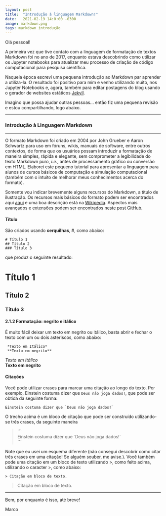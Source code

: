 ```yaml
---
layout: post
title:  "Introdução à linguagem Markdown!"
date:   2021-02-19 14:0:00 -0300
image: markdown.png
tags: markdown introdução
---
```


Olá pessoal! 

A primeira vez que tive contato com a linguagem de formatação de textos Markdown foi no ano de 2017, enquanto estava
descobrindo como utilizar os Jupyter notebooks para atualizar meu processo de criação de código computacional para 
pesquisa científica. 

Naquela época escrevi uma pequena introdução ao Markdown par aprender a utiliza-la. 
O resultado foi positivo para mim e venho utilizando muito, nos Jupyter Notebooks e, agora, 
também para editar postagens do blog usando o gerador de websites estáticos [Jekyll][jekyll-website].

Imagino que possa ajudar outras pessoas... então fiz uma pequena revisão e estou compartilhando, logo abaixo.

---
### Introdução à Linguagem Markdown
---

O formato Markdown foi criado em 2004 por John Grueber e Aaron Schwartz para uso em fóruns, wikis, manuais de software, entre outros contextos, de forma que os usuários possam introduzir a formatação de maneira simples, rápida e elegante, sem comprometer a legibilidade do texto Markdown puro, *i.e.*, antes de processamento gráfico ou conversão em HTML. Elaborei este pequeno tutorial para apresentar a linguagem para alunos de cursos básicos de computação e simulação computacional (também com o intuito de melhorar meus conhecimentos acerca do formato).

Somente vou indicar brevemente alguns recursos do Markdown, a título de ilustração. Os recursos mais básicos do formato podem ser encontrados aqui
[aqui](https://github.com/adam-p/markdown-here/wiki/Markdown-Cheatsheet#lines) e uma boa descrição está na [Wikipedia](https://en.wikipedia.org/wiki/Markdown). Aspectos mais avançados e extensões podem ser encontrados [neste post GitHub](https://github.com/mundimark/awesome-markdown).

#### Título

 São criados usando **cerquilhas**, \#, como abaixo: 
```
# Título 1
## Título 2
### Título 3
```
que produz o seguinte resultado:

# Título 1
## Título 2
### Título 3

#### 2.1.2 Formatação: negrito e itálico

É muito fácil deixar um texto em negrito ou itálico, basta abrir e fechar o texto com um ou dois asteriscos, como abaixo:

```
 *Texto em Itálico* 
 **Texto em negrito**
```

*Texto em Itálico*  
**Texto em negrito**


#### Citações
 
Você pode utilizar crases para marcar uma citação ao longo do texto. Por exemplo, Einstein costuma dizer que `Deus não joga dados!`, que pode ser obtida da seguinte forma:

```
Einstein costuma dizer que `Deus não joga dados!`
```

O trecho acima é um bloco de citação que pode ser construído utilizando-se três crases, da seguinte maneira

>\`\`\`   
> Einstein costuma dizer que \`Deus não joga dados!\`       
>\`\`\`     

Note que eu usei um esquema diferente (não consegui descobrir como citar três crases em uma citação! Se alguém souber, me avise.). Você também pode  uma citação em um bloco de texto utilizando \>, como feito acima, utilizando o caracter \>, como abaixo:

`> Citação em bloco de texto.`

> Citação em bloco de texto.

---

Bem, por enquanto é isso, até breve!

Marco

[jekyll-website]:https://jekyllrb.com/